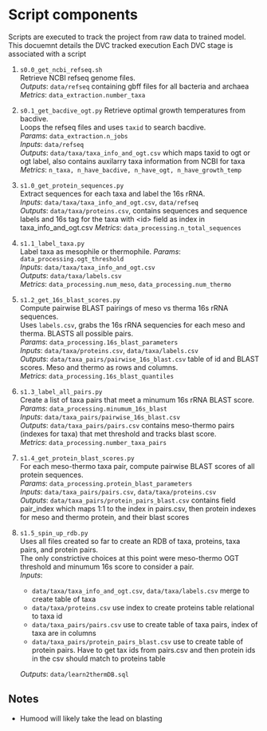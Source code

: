 # Script components
Scripts are executed to track the project from raw data to trained model. This docuemnt details the DVC tracked execution
Each DVC stage is associated with a script

1. `s0.0_get_ncbi_refseq.sh`  
    Retrieve NCBI refseq genome files.  
    _Outputs_: `data/refseq` containing gbff files for all bacteria and archaea  
    _Metrics_: `data_extraction.number_taxa`  
2. `s0.1_get_bacdive_ogt.py`
    Retrieve optimal growth temperatures from bacdive.  
    Loops the refseq files and uses `taxid` to search bacdive.  
    _Params_: `data_extraction.n_jobs`  
    _Inputs_: `data/refseq`  
    _Outputs_: `data/taxa/taxa_info_and_ogt.csv` which maps taxid to ogt or ogt label, also contains auxilarry taxa information from NCBI for taxa  
    _Metrics_: `n_taxa, n_have_bacdive, n_have_ogt, n_have_growth_temp`  
3. `s1.0_get_protein_sequences.py`  
    Extract sequences for each taxa and label the 16s rRNA.  
    _Inputs_: `data/taxa/taxa_info_and_ogt.csv`, `data/refseq`  
    _Outputs_: `data/taxa/proteins.csv`, contains sequences and sequence labels and 16s tag for the taxa with \<id\> field as index in taxa_info_and_ogt.csv
    _Metrics_: `data_processing.n_total_sequences`  
4. `s1.1_label_taxa.py`  
    Label taxa as mesophile or thermophile.
    _Params_: `data_processing.ogt_threshold`  
    _Inputs_: `data/taxa/taxa_info_and_ogt.csv`   
    _Outputs_: `data/taxa/labels.csv`  
    _Metrics_: `data_processing.num_meso`, `data_processing.num_thermo`  
5. `s1.2_get_16s_blast_scores.py`  
    Compute pairwise BLAST pairings of meso vs therma 16s rRNA sequences.   
    Uses `labels.csv`, grabs the 16s rRNA sequencies for each meso and therma. BLASTS all possible pairs.  
    _Params_: `data_processing.16s_blast_parameters`   
    _Inputs_: `data/taxa/proteins.csv`, `data/taxa/labels.csv`  
    _Outputs_: `data/taxa_pairs/pairwise_16s_blast.csv` table of id and BLAST scores. Meso and thermo as rows and columns.  
    _Metrics_: `data_processing.16s_blast_quantiles`  
6. `s1.3_label_all_pairs.py`  
    Create a list of taxa pairs that meet a minumum 16s rRNA BLAST score.  
    _Params_: `data_processing.minumum_16s_blast`  
    _Inputs_: `data/taxa_pairs/pairwise_16s_blast.csv`  
    _Outputs_: `data/taxa_pairs/pairs.csv` contains meso-thermo pairs (indexes for taxa) that met threshold and tracks blast score.  
    _Metrics_: `data_processing.number_taxa_pairs`
7. `s1.4_get_protein_blast_scores.py`  
    For each meso-thermo taxa pair, compute pairwise BLAST scores of all protein sequences.  
    _Params_: `data_processing.protein_blast_parameters`  
    _Inputs_: `data/taxa_pairs/pairs.csv`, `data/taxa/proteins.csv`  
    _Outputs_: `data/taxa_pairs/protein_pairs_blast.csv` contains field pair_index which maps 1:1 to the index in pairs.csv, then protein indexes for meso and thermo protein, and their blast scores  
8. `s1.5_spin_up_rdb.py`  
    Uses all files created so far to create an RDB of taxa, proteins, taxa pairs, and protein pairs.  
    The only constrictive choices at this point were meso-thermo OGT threshold and minumum 16s score to consider a pair.  
    _Inputs_:  
    - `data/taxa/taxa_info_and_ogt.csv`, `data/taxa/labels.csv` merge to create table of taxa
    - `data/taxa/proteins.csv` use index to create proteins table relational to taxa id
    - `data/taxa_pairs/pairs.csv` use to create table of taxa pairs, index of taxa are in columns
    - `data/taxa_pairs/protein_pairs_blast.csv` use to create table of protein pairs. Have to get tax ids from pairs.csv and then protein ids in the csv should match to proteins table

    _Outputs_: `data/learn2thermDB.sql`

## Notes
- Humood will likely take the lead on blasting